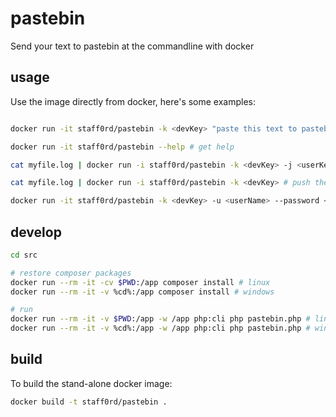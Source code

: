 # pastebin
Send your text to pastebin at the commandline with docker

## usage

Use the image directly from docker, here's some examples:

```bash

docker run -it staff0rd/pastebin -k <devKey> "paste this text to pastebin!"

docker run -it staff0rd/pastebin --help # get help

cat myfile.log | docker run -i staff0rd/pastebin -k <devKey> -j <userKey> -t "Contents of myfile.log" # push the contents of myfile.log at pastebin under your user

cat myfile.log | docker run -i staff0rd/pastebin -k <devKey> # push the contents of myfile.log at pastebin as a guest post

docker run -it staff0rd/pastebin -k <devKey> -u <userName> --password <password> # get a userkey to use above

```

## develop

```bash
cd src

# restore composer packages
docker run --rm -it -cv $PWD:/app composer install # linux
docker run --rm -it -v %cd%:/app composer install # windows

# run
docker run --rm -it -v $PWD:/app -w /app php:cli php pastebin.php # linux
docker run --rm -it -v %cd%:/app -w /app php:cli php pastebin.php # windows
```

## build

To build the stand-alone docker image:

```bash
docker build -t staff0rd/pastebin .
```